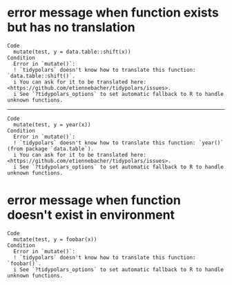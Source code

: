 # error message when function exists but has no translation

    Code
      mutate(test, y = data.table::shift(x))
    Condition
      Error in `mutate()`:
      ! `tidypolars` doesn't know how to translate this function: `data.table::shift()`.
      i You can ask for it to be translated here: <https://github.com/etiennebacher/tidypolars/issues>.
      i See `?tidypolars_options` to set automatic fallback to R to handle unknown functions.

---

    Code
      mutate(test, y = year(x))
    Condition
      Error in `mutate()`:
      ! `tidypolars` doesn't know how to translate this function: `year()` (from package `data.table`).
      i You can ask for it to be translated here: <https://github.com/etiennebacher/tidypolars/issues>.
      i See `?tidypolars_options` to set automatic fallback to R to handle unknown functions.

# error message when function doesn't exist in environment

    Code
      mutate(test, y = foobar(x))
    Condition
      Error in `mutate()`:
      ! `tidypolars` doesn't know how to translate this function: `foobar()`.
      i See `?tidypolars_options` to set automatic fallback to R to handle unknown functions.

